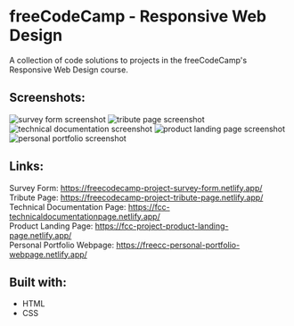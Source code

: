 # freeCodeCamp - Responsive Web Design
A collection of code solutions to projects in the freeCodeCamp's Responsive Web Design course.
## Screenshots:
![survey form screenshot](https://user-images.githubusercontent.com/111454100/220052332-13c10ce6-9802-4411-a344-ef9fba22873a.png)
![tribute page screenshot](https://user-images.githubusercontent.com/111454100/220052369-15cececa-6b4f-4378-9d42-cf980d658962.png)
![technical documentation screenshot](https://user-images.githubusercontent.com/111454100/220052399-cb0c8dfb-0ff5-4fed-a142-75fd2acb91f1.png)
![product landing page screenshot](https://user-images.githubusercontent.com/111454100/220052432-fb988c70-bc22-4a05-bceb-7750faf52afd.png)
![personal portfolio screenshot](https://user-images.githubusercontent.com/111454100/220052452-5f574deb-aa8a-480c-96a8-b77928370ffb.png)
## Links:
Survey Form: https://freecodecamp-project-survey-form.netlify.app/ <br />
Tribute Page: https://freecodecamp-project-tribute-page.netlify.app/ <br />
Technical Documentation Page: https://fcc-technicaldocumentationpage.netlify.app/ <br />
Product Landing Page: https://fcc-project-product-landing-page.netlify.app/ <br />
Personal Portfolio Webpage: https://freecc-personal-portfolio-webpage.netlify.app/
## Built with:
* HTML
* CSS
